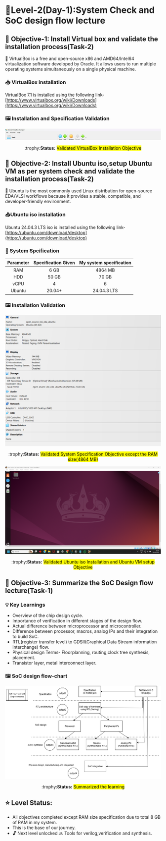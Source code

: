   #  :checkered_flag:Level-2(Day-1):System Check and SoC design flow lecture

 ## :dart: <b>Objective-1:</b> Install Virtual box and validate the installation process(Task-2)
 :rocket: VirtualBox is a free and open-source x86 and AMD64/Intel64 virtualization software developed by Oracle. It allows users to run multiple operating systems simultaneously on a single physical machine.
 
 ### 📥 VirtualBox installation
 VirtualBox 7.1 is installed using the following link-
 [https://www.virtualbox.org/wiki/Downloads](https://www.virtualbox.org/wiki/Downloads)
 ### 🖼️ Installation and Specification Validation
![VirtualBox install](/Map_1/Level_2/images/virtualbox_install.png)
<div align="center">:trophy:<b>Status:</b>  <mark>Validated VirtualBox Installation Objective</mark></div>

## :dart: <b>Objective-2:</b> Install Ubuntu iso,setup Ubuntu VM as per system check and validate the installation process(Task-2)
 :rocket: Ubuntu is the most commonly used Linux distribution for open-source EDA/VLSI workflows because it provides a stable, compatible, and developer-friendly environment.
 ### 📥Ubuntu iso installation
 Ubuntu 24.04.3 LTS iso is installed using the following link-
 [https://ubuntu.com/download/desktop](https://ubuntu.com/download/desktop)
 ### :memo: System Spcification
 |Parameter|Specification Given|My system specification|
 |:----:|:----:|:----:|
 |RAM|6 GB|4864 MB|
 |HDD|50 GB|70 GB|
 |vCPU|4|6|
 |Ubuntu|20.04+|24.04.3 LTS|
### 🖼️ Installation Validation
![VM specification](/Map_1/Level_2/images/vm_specification.png)
<div align="center">:trophy:<b>Status:</b>  <mark>Validated System Specification Objective except the RAM size(4864 MB)</mark></div>

![Ubuntu install](/Map_1/Level_2/images/ubuntu_install.png)
<div align="center">:trophy:<b>Status:</b>  <mark>Validated Ubuntu iso Installation and Ubuntu VM setup Objective</mark></div>

## :dart: <b>Objective-3:</b> Summarize the SoC Design flow lecture(Task-1)
### :bulb: Key Learnings

- Overview of the chip design cycle.
- Importance of verification in different stages of the design flow.
- Actual difference between microprocessor and microcontroller.
- Difference between processor, macros, analog IPs and their integration to build SoC.
- RTL(register transfer level) to GDSII(Graphical Data Stream information interchange) flow.
- Physical design Terms- Floorplanning, routing,clock tree synthesis, placement.
- Transistor layer, metal interconnect layer.
  
 
### 🖼️ SoC design flow-chart
![SoC design flow-chart](/Map_1/Level_2/images/soc_flow.png)
<div align="center">:trophy:<b>Status:</b> <mark>Summarized the learning</mark></div>

## :star: Level Status: 

- All objectives completed except RAM size specification due to total 8 GB of RAM in my system.
- This is the base of our journey.
- 🔓 Next level unlocked 🔜 Tools for verilog,verification and synthesis.

